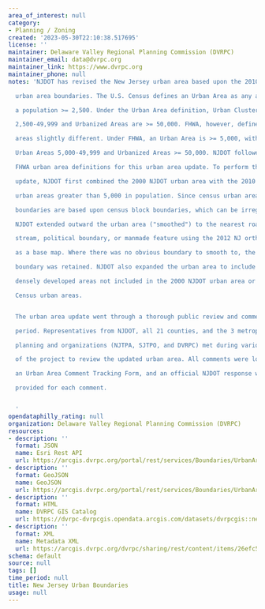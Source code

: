 ```yaml
---
area_of_interest: null
category:
- Planning / Zoning
created: '2023-05-30T22:10:38.517695'
license: ''
maintainer: Delaware Valley Regional Planning Commission (DVRPC)
maintainer_email: data@dvrpc.org
maintainer_link: https://www.dvrpc.org
maintainer_phone: null
notes: 'NJDOT has revised the New Jersey urban area based upon the 2010 U.S. Census

  urban area boundaries. The U.S. Census defines an Urban Area as any area with

  a population >= 2,500. Under the Urban Area definition, Urban Clusters are

  2,500-49,999 and Urbanized Areas are >= 50,000. FHWA, however, defines urban

  areas slightly different. Under FHWA, an Urban Area is >= 5,000, with Small

  Urban Areas 5,000-49,999 and Urbanized Areas >= 50,000. NJDOT followed the

  FHWA urban area definitions for this urban area update. To perform this

  update, NJDOT first combined the 2000 NJDOT urban area with the 2010 US Census

  urban areas greater than 5,000 in population. Since census urban area

  boundaries are based upon census block boundaries, which can be irregular,

  NJDOT extended outward the urban area ("smoothed") to the nearest road,

  stream, political boundary, or manmade feature using the 2012 NJ orthophotos

  as a base map. Where there was no obvious boundary to smooth to, the census

  boundary was retained. NJDOT also expanded the urban area to include any

  densely developed areas not included in the 2000 NJDOT urban area or 2010

  Census urban areas.


  The urban area update went through a thorough public review and comment

  period. Representatives from NJDOT, all 21 counties, and the 3 metropolitan

  planning and organizations (NJTPA, SJTPO, and DVRPC) met during various phases

  of the project to review the updated urban area. All comments were logged into

  an Urban Area Comment Tracking Form, and an official NJDOT response was

  provided for each comment.


  '
opendataphilly_rating: null
organization: Delaware Valley Regional Planning Commission (DVRPC)
resources:
- description: ''
  format: JSON
  name: Esri Rest API
  url: https://arcgis.dvrpc.org/portal/rest/services/Boundaries/UrbanAreas_NJ/FeatureServer/0
- description: ''
  format: GeoJSON
  name: GeoJSON
  url: https://arcgis.dvrpc.org/portal/rest/services/Boundaries/UrbanAreas_NJ/FeatureServer/0/query?where=1=1&outsr=4326&outfields=*&f=geojson
- description: ''
  format: HTML
  name: DVRPC GIS Catalog
  url: https://dvrpc-dvrpcgis.opendata.arcgis.com/datasets/dvrpcgis::new-jersey-urban-boundaries
- description: ''
  format: XML
  name: Metadata XML
  url: https://arcgis.dvrpc.org/dvrpc/sharing/rest/content/items/26efc5738b3d4573809b252c0dec3cbb/info/metadata/metadata.xml?format=default
schema: default
source: null
tags: []
time_period: null
title: New Jersey Urban Boundaries
usage: null
---
```

